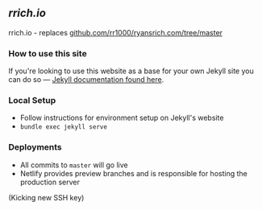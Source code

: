 *rrich.io*
---
rrich.io - replaces [github.com/rr1000/ryansrich.com/tree/master](https://github.com/rr1000/ryansrich.com/)

### How to use this site
If you're looking to use this website as a base for your own Jekyll site you can do so — [Jekyll documentation found here](https://jekyllrb.com/docs/).

### Local Setup
- Follow instructions for environment setup on Jekyll's website
- `bundle exec jekyll serve`

### Deployments
- All commits to `master` will go live
- Netlify provides preview branches and is responsible for hosting the production server

(Kicking new SSH key)
